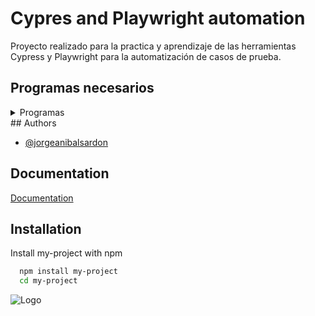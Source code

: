 
# Cypres and Playwright automation

Proyecto realizado para la practica y aprendizaje de las herramientas Cypress y Playwright para la automatización de casos de prueba.


## Programas necesarios
<details><summary>Programas</summary> 
<p> 
    - Node JS
    - VS Code
</p>
</details>
## Authors

- [@jorgeanibalsardon](https://github.com/anibal317)


## Documentation

[Documentation](https://linktodocumentation)


## Installation

Install my-project with npm

```bash
  npm install my-project
  cd my-project
```
    
![Logo](https://www.perfecto.io/sites/default/files/image/2022-09/social-blog-cypress-vs-playwright.jpg)

